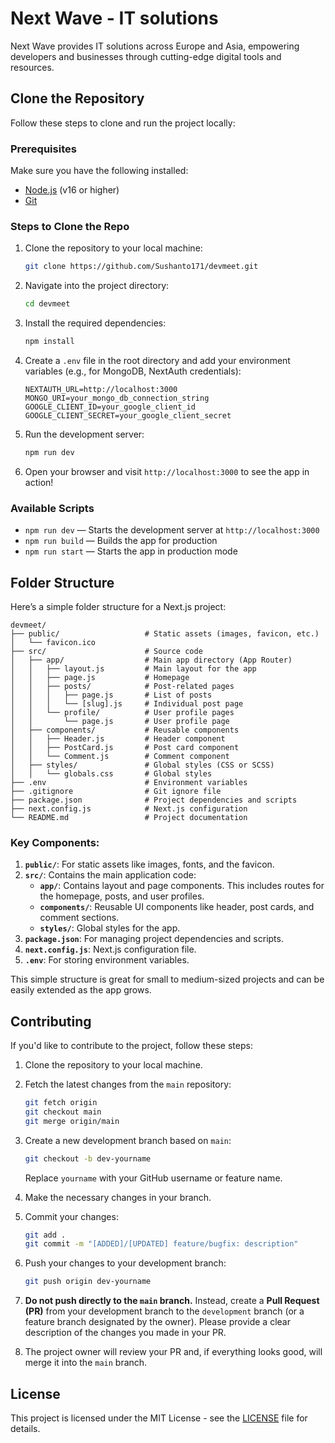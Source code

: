 # Next Wave - IT solutions

Next Wave provides IT solutions across Europe and Asia, empowering developers and businesses through cutting-edge digital tools and resources.

## Clone the Repository

Follow these steps to clone and run the project locally:

### Prerequisites

Make sure you have the following installed:

- [Node.js](https://nodejs.org/) (v16 or higher)
- [Git](https://git-scm.com/)

### Steps to Clone the Repo

1. Clone the repository to your local machine:
   ```bash
   git clone https://github.com/Sushanto171/devmeet.git
   ```

2. Navigate into the project directory:
   ```bash
   cd devmeet
   ```

3. Install the required dependencies:
   ```bash
   npm install
   ```

4. Create a `.env` file in the root directory and add your environment variables (e.g., for MongoDB, NextAuth credentials):
   ```env
   NEXTAUTH_URL=http://localhost:3000
   MONGO_URI=your_mongo_db_connection_string
   GOOGLE_CLIENT_ID=your_google_client_id
   GOOGLE_CLIENT_SECRET=your_google_client_secret
   ```

5. Run the development server:
   ```bash
   npm run dev
   ```

6. Open your browser and visit `http://localhost:3000` to see the app in action!

### Available Scripts

- `npm run dev` — Starts the development server at `http://localhost:3000`
- `npm run build` — Builds the app for production
- `npm run start` — Starts the app in production mode

## Folder Structure

Here’s a simple folder structure for a Next.js project:

```
devmeet/
├── public/                   # Static assets (images, favicon, etc.)
│   └── favicon.ico
├── src/                      # Source code
│   ├── app/                  # Main app directory (App Router)
│   │   ├── layout.js         # Main layout for the app
│   │   ├── page.js           # Homepage
│   │   ├── posts/            # Post-related pages
│   │   │   ├── page.js       # List of posts
│   │   │   └── [slug].js     # Individual post page
│   │   └── profile/          # User profile pages
│   │       └── page.js       # User profile page
│   ├── components/           # Reusable components
│   │   ├── Header.js         # Header component
│   │   ├── PostCard.js       # Post card component
│   │   └── Comment.js        # Comment component
│   ├── styles/               # Global styles (CSS or SCSS)
│   │   └── globals.css       # Global styles
├── .env                      # Environment variables
├── .gitignore                # Git ignore file
├── package.json              # Project dependencies and scripts
├── next.config.js            # Next.js configuration
└── README.md                 # Project documentation
```

### Key Components:
1. **`public/`**: For static assets like images, fonts, and the favicon.
2. **`src/`**: Contains the main application code:
   - **`app/`**: Contains layout and page components. This includes routes for the homepage, posts, and user profiles.
   - **`components/`**: Reusable UI components like header, post cards, and comment sections.
   - **`styles/`**: Global styles for the app.
3. **`package.json`**: For managing project dependencies and scripts.
4. **`next.config.js`**: Next.js configuration file.
5. **`.env`**: For storing environment variables.

This simple structure is great for small to medium-sized projects and can be easily extended as the app grows.

## Contributing

If you'd like to contribute to the project, follow these steps:

1. Clone the repository to your local machine.
2. Fetch the latest changes from the `main` repository:
   ```bash
   git fetch origin
   git checkout main
   git merge origin/main
   ```

3. Create a new development branch based on `main`:
   ```bash
   git checkout -b dev-yourname
   ```
   Replace `yourname` with your GitHub username or feature name.

4. Make the necessary changes in your branch.

5. Commit your changes:
   ```bash
   git add .
   git commit -m "[ADDED]/[UPDATED] feature/bugfix: description"
   ```

6. Push your changes to your development branch:
   ```bash
   git push origin dev-yourname
   ```

7. **Do not push directly to the `main` branch.** Instead, create a **Pull Request (PR)** from your development branch to the `development` branch (or a feature branch designated by the owner). Please provide a clear description of the changes you made in your PR.

8. The project owner will review your PR and, if everything looks good, will merge it into the `main` branch.

## License

This project is licensed under the MIT License - see the [LICENSE](LICENSE) file for details.

